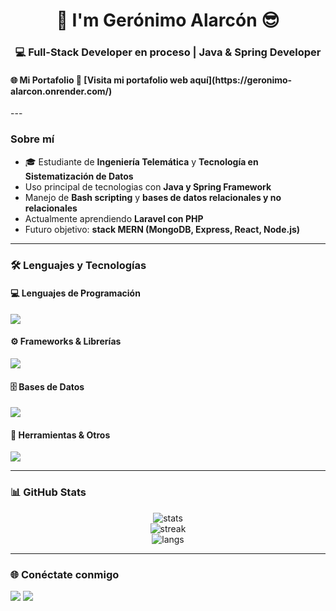 <h1 align="center">🤙 I'm Gerónimo Alarcón 😎</h1>
<h3 align="center">💻 Full-Stack Developer en proceso | Java & Spring Developer </h3>
<h4 aling ="center">
   🌐 Mi Portafolio  
🔗 [Visita mi portafolio web aquí](https://geronimo-alarcon.onrender.com/)
</h4>
---

###  Sobre mí  
- 🎓 Estudiante de **Ingeniería Telemática** y **Tecnología en Sistematización de Datos**  
- Uso principal de tecnologias con **Java y Spring Framework**  
-  Manejo de **Bash scripting** y **bases de datos relacionales y no relacionales**  
-  Actualmente aprendiendo **Laravel con PHP**  
-  Futuro objetivo: **stack MERN (MongoDB, Express, React, Node.js)**  


---

### 🛠️ Lenguajes y Tecnologías  

#### 💻 Lenguajes de Programación  
<p align="left">
  <img src="https://skillicons.dev/icons?i=java,php,js,py,bash,cpp,html,css" />
</p>

#### ⚙️ Frameworks & Librerías  
<p align="left">
  <img src="https://skillicons.dev/icons?i=spring,laravel,bootstrap" />
</p>

#### 🗄️ Bases de Datos  
<p align="left">
  <img src="https://skillicons.dev/icons?i=mysql,postgres" />
</p>

#### 🧰 Herramientas & Otros  
<p align="left">
  <img src="https://skillicons.dev/icons?i=vscode,git,github,postman,figma,linux" />
</p>

---


### 📊 GitHub Stats  

<p align="center">
  <img src="https://github-readme-stats.vercel.app/api?username=GeritoJavita&show_icons=true&theme=tokyonight" alt="stats"/>
  <br/>
  <img src="https://github-readme-streak-stats.herokuapp.com/?user=GeritoJavita&theme=tokyonight" alt="streak"/>
  <br/>
  <img src="https://github-readme-stats.vercel.app/api/top-langs/?username=GeritoJavita&layout=compact&theme=tokyonight" alt="langs"/>
</p>

---

### 🌐 Conéctate conmigo  
<p align="left">
  <a href="https://www.linkedin.com/in/geronimo-alarcon-garcia-09b871312/" target="_blank"><img src="https://skillicons.dev/icons?i=linkedin" /></a>
  <a href="mailto:geronimo.garciaalarco@gmail.com"><img src="https://skillicons.dev/icons?i=gmail" /></a>
</p>
